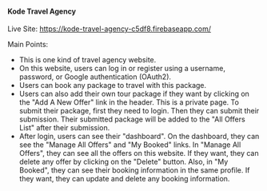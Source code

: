 <h4>Kode Travel Agency</h4>

Live Site: https://kode-travel-agency-c5df8.firebaseapp.com/

Main Points:
- This is one kind of travel agency website.
- On this website, users can log in or register using a username, password, or Google authentication (OAuth2).
- Users can book any package to travel with this package.
- Users can also add their own tour package if they want by clicking on the "Add A New Offer" link in the header. This is a private page. To submit their package, first they need to login. Then they can submit their submission. Their submitted package will be added to the "All Offers List" after their submission.
- After login, users can see their "dashboard". On the dashboard, they can see the "Manage All Offers" and "My Booked" links. In "Manage All Offers", they can see all the offers on this website. If they want, they can delete any offer by clicking on the "Delete" button. Also, in "My Booked", they can see their booking information in the same profile. If they want, they can update and delete any booking information.
